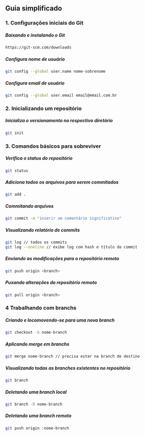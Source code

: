 ## Guia simplificado

### 1. Configurações iniciais do Git


##### Baixando e instalando o Git
```bash
https://git-scm.com/downloads
```

##### Configura nome de usuário
```bash
git config --global user.name nome-sobrenome
```

##### Configura email de usuário
```bash
git config --global user.email email@email.com.br
```

### 2. Inicializando um repositório


##### Inicializa o versionamento no respectivo diretório
```bash
git init
```

### 3. Comandos básicos para sobreviver


##### Verifica o status do repositório
```bash
git status
```

##### Adiciona todos os arquivos para serem commitados
```bash
git add .
```

##### Commitando arquivos
```bash
git commit -m "inserir um comentário significativo"
```

##### Visualizando relatório de commits
```bash
git log // todos os commits
git log --oneline // exibe log com hash e título do commit
```

##### Enviando as modificações para o repositório remoto
```bash
git push origin <branch>
```

##### Puxando alterações do repositório remoto
```bash
git pull origin <branch>
```

### 4 Trabalhando com branchs


##### Criando e locomovendo-se para uma nova branch
```bash
git checkout -b nome-branch 
```

##### Aplicando merge em branchs
```bash
git merge nome-branch // precisa estar na branch de destino
```

##### Visualizando todas as branches existentes no repositório
```bash
git branch
```

##### Deletando uma branch local
```bash
git branch -D nome-branch
```

##### Deletando uma branch remoto
```bash
git push origin :nome-branch
```

